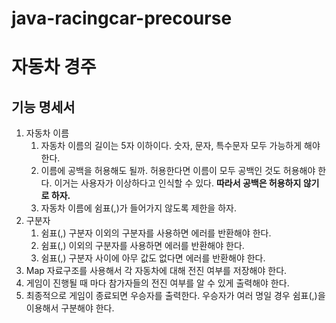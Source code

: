 # java-racingcar-precourse

# 자동차 경주

## 기능 명세서

1. 자동차 이름
    1. 자동차 이름의 길이는 5자 이하이다. 숫자, 문자, 특수문자 모두 가능하게 해야한다.
    2. 이름에 공백을 허용해도 될까. 허용한다면 이름이 모두 공백인 것도 허용해야 한다. 이거는 사용자가 이상하다고 인식할 수 있다. **따라서 공백은 허용하지 않기로 하자.**
    3. 자동차 이름에 쉼표(,)가 들어가지 않도록 제한을 하자.
2. 구분자
    1. 쉼표(,) 구분자 이외의 구분자를 사용하면 에러를 반환해야 한다.
    2. 쉼표(,) 이외의 구분자를 사용하면 에러를 반환해야 한다.
    3. 쉼표(,) 구분자 사이에 아무 값도 없다면 에러를 반환해야 한다.
3. Map 자료구조를 사용해서 각 자동차에 대해 전진 여부를 저장해야 한다.
4. 게임이 진행될 때 마다 참가자들의 전진 여부를 알 수 있게 출력해야 한다.
5. 최종적으로 게임이 종료되면 우승자를 출력한다. 우승자가 여러 명일 경우 쉼표(,)을 이용해서 구분해야 한다.

